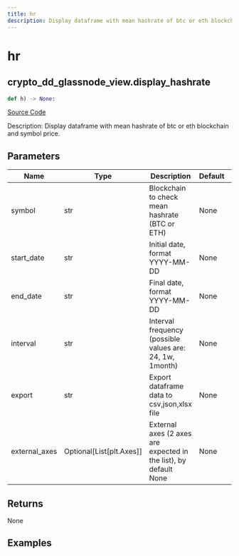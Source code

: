 ```yaml
---
title: hr
description: Display dataframe with mean hashrate of btc or eth blockchain and symbol price.
---
```

# hr

## crypto_dd_glassnode_view.display_hashrate

```python
def h) -> None:
```
[Source Code](https://github.com/OpenBB-finance/OpenBBTerminal/tree/main/openbb_terminal/decorators.py#L305)

Description: Display dataframe with mean hashrate of btc or eth blockchain and symbol price.

## Parameters

| Name | Type | Description | Default | Optional |
| ---- | ---- | ----------- | ------- | -------- |
| symbol | str | Blockchain to check mean hashrate (BTC or ETH) | None | False |
| start_date | str | Initial date, format YYYY-MM-DD | None | False |
| end_date | str | Final date, format YYYY-MM-DD | None | False |
| interval | str | Interval frequency (possible values are: 24, 1w, 1month) | None | False |
| export | str | Export dataframe data to csv,json,xlsx file | None | False |
| external_axes | Optional[List[plt.Axes]] | External axes (2 axes are expected in the list), by default None | None | True |

## Returns

None

## Examples

